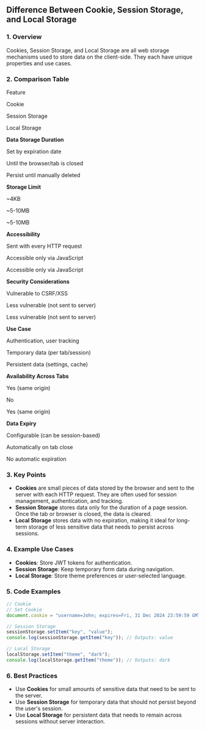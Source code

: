 ## Difference Between Cookie, Session Storage, and Local Storage

### 1. Overview

Cookies, Session Storage, and Local Storage are all web storage mechanisms used to store data on the client-side. They each have unique properties and use cases.

### 2. Comparison Table

Feature

Cookie

Session Storage

Local Storage

**Data Storage Duration**

Set by expiration date

Until the browser/tab is closed

Persist until manually deleted

**Storage Limit**

~4KB

~5-10MB

~5-10MB

**Accessibility**

Sent with every HTTP request

Accessible only via JavaScript

Accessible only via JavaScript

**Security Considerations**

Vulnerable to CSRF/XSS

Less vulnerable (not sent to server)

Less vulnerable (not sent to server)

**Use Case**

Authentication, user tracking

Temporary data (per tab/session)

Persistent data (settings, cache)

**Availability Across Tabs**

Yes (same origin)

No

Yes (same origin)

**Data Expiry**

Configurable (can be session-based)

Automatically on tab close

No automatic expiration

### 3. Key Points

-   **Cookies** are small pieces of data stored by the browser and sent to the server with each HTTP request. They are often used for session management, authentication, and tracking.
-   **Session Storage** stores data only for the duration of a page session. Once the tab or browser is closed, the data is cleared.
-   **Local Storage** stores data with no expiration, making it ideal for long-term storage of less sensitive data that needs to persist across sessions.

### 4. Example Use Cases

-   **Cookies**: Store JWT tokens for authentication.
-   **Session Storage**: Keep temporary form data during navigation.
-   **Local Storage**: Store theme preferences or user-selected language.

### 5. Code Examples

```javascript
// Cookie
// Set Cookie
document.cookie = "username=John; expires=Fri, 31 Dec 2024 23:59:59 GMT; path=/";

// Session Storage
sessionStorage.setItem("key", "value");
console.log(sessionStorage.getItem("key")); // Outputs: value

// Local Storage
localStorage.setItem("theme", "dark");
console.log(localStorage.getItem("theme")); // Outputs: dark

```

### 6. Best Practices

-   Use **Cookies** for small amounts of sensitive data that need to be sent to the server.
-   Use **Session Storage** for temporary data that should not persist beyond the user's session.
-   Use **Local Storage** for persistent data that needs to remain across sessions without server interaction.
<!--stackedit_data:
eyJoaXN0b3J5IjpbLTE1OTI3Nzc5ODddfQ==
-->